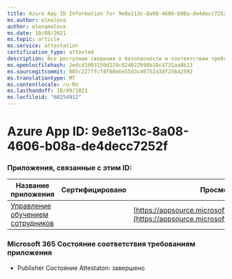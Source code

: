 ```yaml
---
title: Azure App ID Information for 9e8e113c-8a08-4606-b08a-de4decc7252f
ms.author: elmalova
author: elenamalova
ms.date: 10/08/2021
ms.topic: article
ms.service: attestation
certification_type: attested
description: Все доступные сведения о безопасности и соответствии требованиям для 9e8e113c-8a08-4606-b08a-de4decc7252f.
ms.openlocfilehash: 2edcd1003150d224c824022b98b16c4731aa8b13
ms.sourcegitcommit: 085c227ffcf8f88e6e55d3c40752a3df25642592
ms.translationtype: MT
ms.contentlocale: ru-RU
ms.lasthandoff: 10/09/2021
ms.locfileid: "60254912"
---
```

# <a name="azure-app-id-9e8e113c-8a08-4606-b08a-de4decc7252f"></a>Azure App ID: 9e8e113c-8a08-4606-b08a-de4decc7252f


### <a name="apps-associated-with-this-id"></a>Приложения, связанные с этим ID:
| **Название приложения** | **Сертифицировано** | **Просмотр в AppSource** |
|--------------|---------------|-----------------------|
| [Управление обучением сотрудников](https://docs.microsoft.com/microsoft-365-app-certification/forward/WA200001512) |  | [https://appsource.microsoft.com/product/office/WA200001512](https://appsource.microsoft.com/product/office/WA200001512) |

### <a name="microsoft-365-app-compliance-status"></a>Microsoft 365 Состояние соответствия требованиям приложения
- Publisher Состояние Attestaton: завершено
